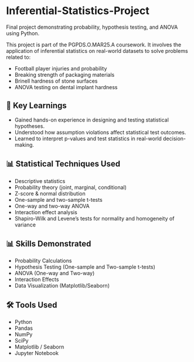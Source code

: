 # Inferential-Statistics-Project
Final project demonstrating probability, hypothesis testing, and ANOVA using Python.

This project is part of the PGPDS.O.MAR25.A coursework. It involves the application of inferential statistics on real-world datasets to solve problems related to:

- Football player injuries and probability
- Breaking strength of packaging materials
- Brinell hardness of stone surfaces
- ANOVA testing on dental implant hardness

## 🧠 Key Learnings

- Gained hands-on experience in designing and testing statistical hypotheses.
- Understood how assumption violations affect statistical test outcomes.
- Learned to interpret p-values and test statistics in real-world decision-making.

## 📊 Statistical Techniques Used

- Descriptive statistics
- Probability theory (joint, marginal, conditional)
- Z-score & normal distribution
- One-sample and two-sample t-tests
- One-way and two-way ANOVA
- Interaction effect analysis
- Shapiro-Wilk and Levene’s tests for normality and homogeneity of variance

## 📊 Skills Demonstrated
- Probability Calculations
- Hypothesis Testing (One-sample and Two-sample t-tests)
- ANOVA (One-way and Two-way)
- Interaction Effects
- Data Visualization (Matplotlib/Seaborn)

## 🛠 Tools Used
- Python
- Pandas
- NumPy
- SciPy
- Matplotlib / Seaborn
- Jupyter Notebook
